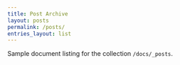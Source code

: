 ```yaml
---
title: Post Archive
layout: posts
permalink: /posts/
entries_layout: list
---
```

Sample document listing for the collection `/docs/_posts`.
